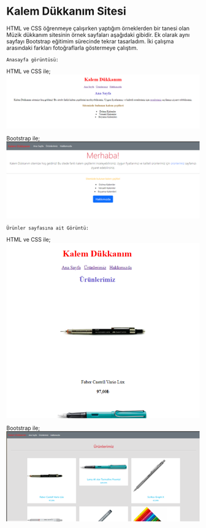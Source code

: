 # Kalem Dükkanım Sitesi
HTML ve CSS öğrenmeye çalışırken yaptığım örneklerden bir tanesi olan Müzik dükkanım sitesinin örnek sayfaları aşağıdaki gibidir. Ek olarak aynı sayfayı Bootstrap eğitimim sürecinde tekrar tasarladım. İki çalışma arasındaki farkları fotoğraflarla göstermeye çalıştım.

    Anasayfa görüntüsü:

HTML ve CSS ile;
![Kod görüntüsü](görseller/ornek3.png)

Bootstrap ile;
![Kod görüntüsü](görseller/ornek1.png)

    Ürünler sayfasına ait Görüntü:

HTML ve CSS ile;
![Kod görüntüsü](görseller/ornek4.png)

Bootstrap ile;
![Kod görüntüsü](görseller/ornek2.png)


